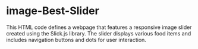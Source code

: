 # image-Best-Slider
This HTML code defines a webpage that features a responsive image slider created using the Slick.js library. The slider displays various food items and includes navigation buttons and dots for user interaction.
